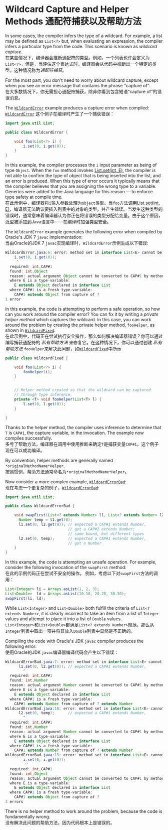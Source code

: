 # Wildcard Capture and Helper Methods 通配符捕获以及帮助方法

In some cases, the compiler infers the type of a wildcard. For example, a list may be defined as `List<?>` but, when evaluating an expression, the compiler infers a particular type from the code. This scenario is known as *wildcard capture*.  
在某些情况下，编译器会推断通配符的类型。例如，一个列表也许会定义为`List<?>`，但是，当评估这个表达式时，编译器会从代码中推断出一个特定的类型。这种情况称为*通配符捕获*。

For the most part, you don't need to worry about wildcard capture, except when you see an error message that contains the phrase "capture of".  
在大多数情况下，你无需担心通配符捕获，除非你看到包含短语“capture of”的错误消息。

The [`WildcardError`](https://docs.oracle.com/javase/tutorial/java/generics/examples/WildcardError.java) example produces a capture error when compiled:  
[`WildcardError`](https://docs.oracle.com/javase/tutorial/java/generics/examples/WildcardError.java) 这个例子在编译时产生了一个捕获错误：

```java
import java.util.List;

public class WildcardError {

    void foo(List<?> i) {
        i.set(0, i.get(0));
    }
}
```

In this example, the compiler processes the `i` input parameter as being of type `Object`. When the `foo` method invokes [List.set(int, E)](https://docs.oracle.com/javase/8/docs/api/java/util/List.html#set-int-E-), the compiler is not able to confirm the type of object that is being inserted into the list, and an error is produced. When this type of error occurs it typically means that the compiler believes that you are assigning the wrong type to a variable. Generics were added to the Java language for this reason — to enforce type safety at compile time.  
在此示例中，编译器将`i`输入参数处理为`Object`类型。当`foo`方法调用[List.set(int, E)](https://docs.oracle.com/javase/8/docs/api/java/util/List.html#set-int-E-)，编译器无法确认要插入列表中的对象的类型，并产生错误。当发生这种类型的错误时，通常意味着编译器认为你正在将错误的类型分配给变量。由于这个原因，泛型被添加到Java语言中——在编译时加强类型安全。

The `WildcardError` example generates the following error when compiled by Oracle's JDK 7 `javac` implementation:  
当由Oracle的JDK 7 `javac`实现编译时，`WildcardError`示例生成以下错误:

```java
WildcardError.java:6: error: method set in interface List<E> cannot be applied to given types;
    i.set(0, i.get(0));
     ^
  required: int,CAP#1
  found: int,Object
  reason: actual argument Object cannot be converted to CAP#1 by method invocation conversion
  where E is a type-variable:
    E extends Object declared in interface List
  where CAP#1 is a fresh type-variable:
    CAP#1 extends Object from capture of ?
1 error
```

In this example, the code is attempting to perform a safe operation, so how can you work around the compiler error? You can fix it by writing a *private helper method* which captures the wildcard. In this case, you can work around the problem by creating the private helper method, `fooHelper`, as shown in [`WildcardFixed`](https://docs.oracle.com/javase/tutorial/java/generics/examples/WildcardFixed.java):  
在此示例中，代码正在尝试执行安全操作，那么如何解决编译器错误？你可以通过编写捕获通配符的 *私有帮助方法* 来修复它。在这种情况下，你可以通过创建 *私有帮助方法* `fooHelper`来解决此问题，如[`WildcardFixed`](https://docs.oracle.com/javase/tutorial/java/generics/examples/WildcardFixed.java)中所示

```java
public class WildcardFixed {

    void foo(List<?> i) {
        fooHelper(i);
    }


    // Helper method created so that the wildcard can be captured
    // through type inference.
    private <T> void fooHelper(List<T> l) {
        l.set(0, l.get(0));
    }

}
```

Thanks to the helper method, the compiler uses inference to determine that `T` is `CAP#1`, the capture variable, in the invocation. The example now compiles successfully.  
多亏了帮助方法，编译器在调用中使用推断来确定`T`是捕获变量`CAP#1`。这个例子现在可以成功编译。

By convention, helper methods are generally named `*originalMethodName*Helper`.  
按照惯例，帮助方法通常命名为`*originalMethodName*Helper`。

Now consider a more complex example, [`WildcardErrorBad`](https://docs.oracle.com/javase/tutorial/java/generics/examples/WildcardErrorBad.java):  
现在考虑一个更复杂的例子，[`WildcardErrorBad`](https://docs.oracle.com/javase/tutorial/java/generics/examples/WildcardErrorBad.java):
```java
import java.util.List;

public class WildcardErrorBad {

    void swapFirst(List<? extends Number> l1, List<? extends Number> l2) {
      Number temp = l1.get(0);
      l1.set(0, l2.get(0)); // expected a CAP#1 extends Number,
                            // got a CAP#2 extends Number;
                            // same bound, but different types
      l2.set(0, temp);	    // expected a CAP#1 extends Number,
                            // got a Number
    }
}
```

In this example, the code is attempting an unsafe operation. For example, consider the following invocation of the `swapFirst` method:  
在此的示例代码正在尝试不安全的操作。 例如，考虑以下对`swapFirst`方法的调用：

```java
List<Integer> li = Arrays.asList(1, 2, 3);
List<Double>  ld = Arrays.asList(10.10, 20.20, 30.30);
swapFirst(li, ld);
```

While `List<Integer>` and `List<Double>` both fulfill the criteria of `List<? extends Number>`, it is clearly incorrect to take an item from a list of `Integer` values and attempt to place it into a list of `Double` values.  
`List<Integer>`和`List<Double>`都满足`List<? extends Number>`规范，那么从`Integer`列表中取出一项并将其放入`Double`列表中显然是不正确的。

Compiling the code with Oracle's JDK `javac` compiler produces the following error:  
使用Oracle的JDK `javac`编译器编译代码会产生以下错误：

```java
WildcardErrorBad.java:7: error: method set in interface List<E> cannot be applied to given types;
      l1.set(0, l2.get(0)); // expected a CAP#1 extends Number,
        ^
  required: int,CAP#1
  found: int,Number
  reason: actual argument Number cannot be converted to CAP#1 by method invocation conversion
  where E is a type-variable:
    E extends Object declared in interface List
  where CAP#1 is a fresh type-variable:
    CAP#1 extends Number from capture of ? extends Number
WildcardErrorBad.java:10: error: method set in interface List<E> cannot be applied to given types;
      l2.set(0, temp);      // expected a CAP#1 extends Number,
        ^
  required: int,CAP#1
  found: int,Number
  reason: actual argument Number cannot be converted to CAP#1 by method invocation conversion
  where E is a type-variable:
    E extends Object declared in interface List
  where CAP#1 is a fresh type-variable:
    CAP#1 extends Number from capture of ? extends Number
WildcardErrorBad.java:15: error: method set in interface List<E> cannot be applied to given types;
        i.set(0, i.get(0));
         ^
  required: int,CAP#1
  found: int,Object
  reason: actual argument Object cannot be converted to CAP#1 by method invocation conversion
  where E is a type-variable:
    E extends Object declared in interface List
  where CAP#1 is a fresh type-variable:
    CAP#1 extends Object from capture of ?
3 errors
```

There is no helper method to work around the problem, because the code is fundamentally wrong.  
没有解决此问题的帮助方法，因为代码根本上是错误的。